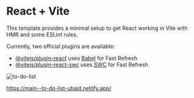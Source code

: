 # React + Vite

This template provides a minimal setup to get React working in Vite with HMR and some ESLint rules.

Currently, two official plugins are available:

- [@vitejs/plugin-react](https://github.com/vitejs/vite-plugin-react/blob/main/packages/plugin-react/README.md) uses [Babel](https://babeljs.io/) for Fast Refresh
- [@vitejs/plugin-react-swc](https://github.com/vitejs/vite-plugin-react-swc) uses [SWC](https://swc.rs/) for Fast Refresh

![to-do-list](https://github.com/UbaidUllah9962/react-to-do-list/assets/165874963/098e6dae-2942-4f55-9388-415b90f38541)

https://main--to-do-list-ubaid.netlify.app/
